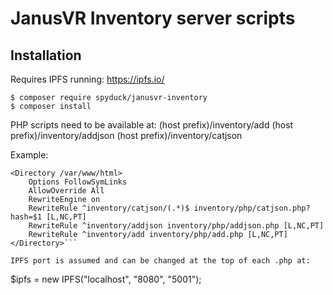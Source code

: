 # JanusVR Inventory server scripts

## Installation
Requires IPFS running: https://ipfs.io/

```
$ composer require spyduck/janusvr-inventory
$ composer install
```

PHP scripts need to be available at: 
(host prefix)/inventory/add
(host prefix)/inventory/addjson
(host prefix)/inventory/catjson

Example:
```
<Directory /var/www/html>
	Options FollowSymLinks
	AllowOverride All
	RewriteEngine on
	RewriteRule ^inventory/catjson/(.*)$ inventory/php/catjson.php?hash=$1 [L,NC,PT]
	RewriteRule ^inventory/addjson inventory/php/addjson.php [L,NC,PT]
	RewriteRule ^inventory/add inventory/php/add.php [L,NC,PT]
</Directory>```

IPFS port is assumed and can be changed at the top of each .php at:
```
$ipfs = new IPFS("localhost", "8080", "5001");
```
